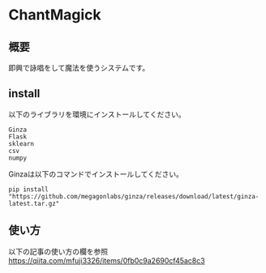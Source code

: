 # ChantMagick

## 概要
即興で詠唱をして魔法を使うシステムです。

## install
以下のライブラリを環境にインストールしてください。

```
Ginza
Flask
sklearn 
csv
numpy
```
Ginzaは以下のコマンドでインストールしてください。
```
pip install "https://github.com/megagonlabs/ginza/releases/download/latest/ginza-latest.tar.gz"
```

## 使い方
以下の記事の使い方の欄を参照  
https://qiita.com/mfuji3326/items/0fb0c9a2690cf45ac8c3
